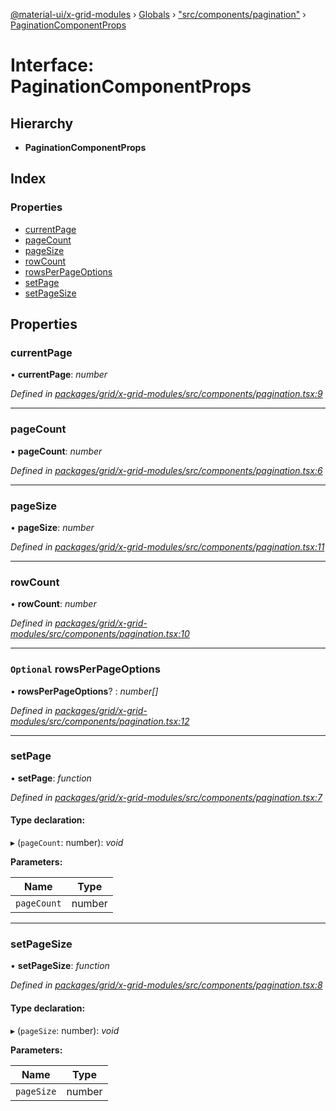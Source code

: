 [@material-ui/x-grid-modules](../README.md) › [Globals](../globals.md) › ["src/components/pagination"](../modules/_src_components_pagination_.md) › [PaginationComponentProps](_src_components_pagination_.paginationcomponentprops.md)

# Interface: PaginationComponentProps

## Hierarchy

* **PaginationComponentProps**

## Index

### Properties

* [currentPage](_src_components_pagination_.paginationcomponentprops.md#currentpage)
* [pageCount](_src_components_pagination_.paginationcomponentprops.md#pagecount)
* [pageSize](_src_components_pagination_.paginationcomponentprops.md#pagesize)
* [rowCount](_src_components_pagination_.paginationcomponentprops.md#rowcount)
* [rowsPerPageOptions](_src_components_pagination_.paginationcomponentprops.md#optional-rowsperpageoptions)
* [setPage](_src_components_pagination_.paginationcomponentprops.md#setpage)
* [setPageSize](_src_components_pagination_.paginationcomponentprops.md#setpagesize)

## Properties

###  currentPage

• **currentPage**: *number*

*Defined in [packages/grid/x-grid-modules/src/components/pagination.tsx:9](https://github.com/mui-org/material-ui-x/blob/a679779/packages/grid/x-grid-modules/src/components/pagination.tsx#L9)*

___

###  pageCount

• **pageCount**: *number*

*Defined in [packages/grid/x-grid-modules/src/components/pagination.tsx:6](https://github.com/mui-org/material-ui-x/blob/a679779/packages/grid/x-grid-modules/src/components/pagination.tsx#L6)*

___

###  pageSize

• **pageSize**: *number*

*Defined in [packages/grid/x-grid-modules/src/components/pagination.tsx:11](https://github.com/mui-org/material-ui-x/blob/a679779/packages/grid/x-grid-modules/src/components/pagination.tsx#L11)*

___

###  rowCount

• **rowCount**: *number*

*Defined in [packages/grid/x-grid-modules/src/components/pagination.tsx:10](https://github.com/mui-org/material-ui-x/blob/a679779/packages/grid/x-grid-modules/src/components/pagination.tsx#L10)*

___

### `Optional` rowsPerPageOptions

• **rowsPerPageOptions**? : *number[]*

*Defined in [packages/grid/x-grid-modules/src/components/pagination.tsx:12](https://github.com/mui-org/material-ui-x/blob/a679779/packages/grid/x-grid-modules/src/components/pagination.tsx#L12)*

___

###  setPage

• **setPage**: *function*

*Defined in [packages/grid/x-grid-modules/src/components/pagination.tsx:7](https://github.com/mui-org/material-ui-x/blob/a679779/packages/grid/x-grid-modules/src/components/pagination.tsx#L7)*

#### Type declaration:

▸ (`pageCount`: number): *void*

**Parameters:**

Name | Type |
------ | ------ |
`pageCount` | number |

___

###  setPageSize

• **setPageSize**: *function*

*Defined in [packages/grid/x-grid-modules/src/components/pagination.tsx:8](https://github.com/mui-org/material-ui-x/blob/a679779/packages/grid/x-grid-modules/src/components/pagination.tsx#L8)*

#### Type declaration:

▸ (`pageSize`: number): *void*

**Parameters:**

Name | Type |
------ | ------ |
`pageSize` | number |
